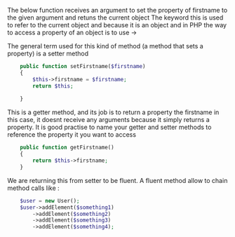 The below function receives an argument to set the property of firstname to the given argument and retuns the current object
The keyword this is used to refer to the current object and because it is an object and in PHP the way to access a property of an object is to use ->
	
The general term used for this kind of method (a method that sets a property) is a setter method

```php
    public function setFirstname($firstname)
    {
        $this->firstname = $firstname;
        return $this;		    
		
	}
```
	
This is a getter method, and its job is to return a property the firstname in this case, it doesnt receive any arguments because it simply returns a property. It is good practise to name your getter and setter methods to reference the property it you want to access
	
```php
	public function getFirstname()
    {
        return $this->firstname;
    }	
```


We are returning this from setter to be fluent. A fluent method allow to chain method calls like :

```php
	$user = new User();
	$user->addElement($something1)
		->addElement($something2)
		->addElement($something3)
		->addElement($something4);
```
